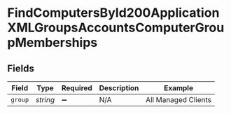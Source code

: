 # FindComputersById200ApplicationXMLGroupsAccountsComputerGroupMemberships


## Fields

| Field               | Type                | Required            | Description         | Example             |
| ------------------- | ------------------- | ------------------- | ------------------- | ------------------- |
| `group`             | *string*            | :heavy_minus_sign:  | N/A                 | All Managed Clients |
